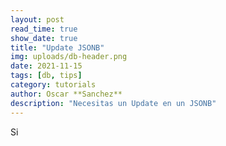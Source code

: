 ```yaml
---
layout: post
read_time: true
show_date: true
title: "Update JSONB"
img: uploads/db-header.png
date: 2021-11-15
tags: [db, tips]
category: tutorials
author: Oscar **Sanchez**
description: "Necesitas un Update en un JSONB"
---
```


Si 
